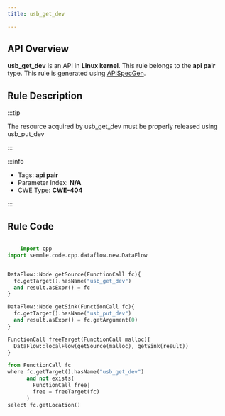 ```yaml
---
title: usb_get_dev

---
```



## API Overview
**usb_get_dev** is an API in **Linux kernel**. This rule belongs to the **api pair** type. This rule is generated using [APISpecGen](../../tools/APISpecGen).
## Rule Description

:::tip

The resource acquired by usb_get_dev must be properly released using usb_put_dev

:::

:::info

- Tags: **api pair**
- Parameter Index: **N/A**
- CWE Type: **CWE-404**

:::

## Rule Code
```python

    import cpp
import semmle.code.cpp.dataflow.new.DataFlow


DataFlow::Node getSource(FunctionCall fc){
  fc.getTarget().hasName("usb_get_dev")
  and result.asExpr() = fc
}

DataFlow::Node getSink(FunctionCall fc){
  fc.getTarget().hasName("usb_put_dev")
  and result.asExpr() = fc.getArgument(0)
}

FunctionCall freeTarget(FunctionCall malloc){
  DataFlow::localFlow(getSource(malloc), getSink(result))
}

from FunctionCall fc
where fc.getTarget().hasName("usb_get_dev")
      and not exists(
        FunctionCall free| 
        free = freeTarget(fc)
      )
select fc.getLocation()

    
```